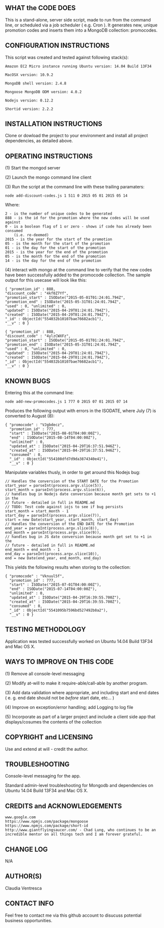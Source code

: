 
WHAT the CODE DOES
------------------
This is a stand-alone, server side script, made to run from the command line,
or scheduled via a job scheduler ( e.g. Cron ).  It generates new, unique
promotion codes and inserts them into a MongoDB collection: promocodes.


CONFIGURATION INSTRUCTIONS
--------------------------
This script was created and tested against following stack(s):

    Amazon EC2 Micro instance running Ubuntu version: 14.04 Build 13F34

    MacOSX version: 10.9.2

    MongoDB shell version: 2.4.8

    Mongoose MongoDB ODM version: 4.0.2

    Nodejs version: 0.12.2

    Shortid version: 2.2.2


INSTALLATION INSTRUCTIONS
-------------------------
Clone or dowload the project to your environment and install all project
dependencies, as detailed above.


OPERATING INSTRUCTIONS
----------------------
(1) Start the mongod server

(2) Launch the mongo command line client

(3) Run the script at the command line with these trailing paramaters:

    node add-discount-codes.js 1 511 0 2015 05 01 2015 05 14

Where:

    2 - is the number of unique codes to be generated
    888 - is the id for the promotion where the new codes will be used against
    0 - is a boolean flag of 1 or zero - shows if code has already been consumed
        (i.e. re-deemed)
    2015 - is the year for the start of the promotion
    05 - is the month for the start of the promotion
    01 - is the day for the start of the promotion
    2015 - is the year for the end of the promotion
    05 - is the month for the end of the promotion
    14 - is the day for the end of the promotion

(4) interact with mongo at the command line to verify that the new codes
have been successfully added to the promocode collection.  The sample output
for this usecase will look like this:

    { "promotion_id" : 888,
    "discount_code" : "4kf0Z7Yf",
    "promotion_start" : ISODate("2015-05-01T01:24:01.794Z",
    "promotion_end" : ISODate("2015-05-31T01:24:01.794Z",
    "used" : 0, "unlimited" : 0,
    "updated" : ISODate("2015-04-29T01:24:01.794Z"),
    "created" : ISODate("2015-04-29T01:24:01.794Z"),
    "_id" : ObjectId("554032b10107bae76682acb1"),
    "__v" : 0 }

    { "promotion_id" : 888,
    "discount_code" : "4ylzCWXFz",
    "promotion_start" : ISODate("2015-05-01T01:24:01.794Z",
    "promotion_end" : ISODate("2015-05-31T01:24:01.794Z",
    "used" : 0, "unlimited" : 0,
    "updated" : ISODate("2015-04-29T01:24:01.794Z"),
    "created" : ISODate("2015-04-29T01:24:01.794Z"),
    "_id" : ObjectId("554032b10107bae76682acb1"),
    "__v" : 0 }


KNOWN BUGS
----------
Entering this at the command line:

    node add-new-promocodes.js 1 777 0 2015 07 01 2015 07 14

Produces the following output with errors in the ISODATE, where July (7) is
converted to August (8):

    { "promocode" : "VJgbdecz",
      "promotion_id" : 777,
      "start" : ISODate("2015-08-01T04:00:00Z"),
      "end" : ISODate("2015-08-14T04:00:00Z"),
      "unlimited" : 0,
      "updated_at" : ISODate("2015-04-29T16:37:51.946Z"),
      "created_at" : ISODate("2015-04-29T16:37:51.946Z"),
      "consumed" : 0,
      "_id" : ObjectId("554108dfd7d9da3874340e41"),
      "__v" : 0 }

Manipulate variables thusly, in order to get around this Nodejs bug:

    // Handles the conversion of the START DATE for the Promotion
    start_year = parseInt(process.argv.slice(5)),
    start_month = parseInt(process.argv.slice(6)),
    // handles bug in Nodejs date conversion because month get sets to +1 in the
    // future - detailed in full in README.md
    // TODO: Test code against iojs to see if bug persists
    start_month = start_month - 1
    start_day = parseInt(process.argv.slice(7)),
    start = new Date(start_year, start_month, start_day)
    // Handles the conversion of the END DATE for the Promotion
    end_year = parseInt(process.argv.slice(8)),
    end_month = parseInt(process.argv.slice(9)),
    // handles bug in JS date conversion because month get set to +1 in the
    // future - detailed in full in README.md
    end_month = end_month - 1
    end_day = parseInt(process.argv.slice(10)),
    end = new Date(end_year, end_month, end_day)

This yields the following results when storing to the collection:

    { "promocode" : "Vknuul5f",
      "promotion_id" : 777,
      "start" : ISODate("2015-07-01T04:00:00Z"),
      "end" : ISODate("2015-07-14T04:00:00Z"),
      "unlimited" : 0,
      "updated_at" : ISODate("2015-04-29T16:39:55.700Z"),
      "created_at" : ISODate("2015-04-29T16:39:55.700Z"),
      "consumed" : 0,
      "_id" : ObjectId("5541095b7596bd527492b8a2"),
      "__v" : 0 }


TESTING METHODOLOGY
-------------------
Application was tested successfully worked on Ubuntu 14.04 Build 13F34 and
Mac OS X.


WAYS TO IMPROVE ON THIS CODE
----------------------------
(1) Remove all console-level messaging

(2) Modify at-will to make it require-able/call-able by another program.

(3) Add data validation where appropriate, and including start and end dates
    ( e. g. end date should not be *before* start date, etc... )

(4) Improve on exception/error handling; add Logging to log file

(5) Incorporate as part of a larger project and include a client side app that
displays/cosumes the contents of the collection


COPYRIGHT and LICENSING
-----------------------
Use and extend at will - credit the author.


TROUBLESHOOTING
---------------
Console-level messaging for the app.

Standard admin-level troubleshooting for Mongodb and dependencies on
Ubuntu 14.04 Build 13F34 and Mac OS X.


CREDITS and ACKNOWLEDGEMENTS
----------------------------
    www.google.com
    https://www.npmjs.com/package/mongoose
    https://www.npmjs.com/package/short-id
    http://www.giantflyingsaucer.com/ - Chad Lung, who continues to be an
    incredible mentor on all things tech and I am forever grateful.


CHANGE LOG
---------
N/A


AUTHOR(S)
-------
Claudia Ventresca


CONTACT INFO
------------
Feel free to contact me via this github account to disucuss potential business
opportunities.
